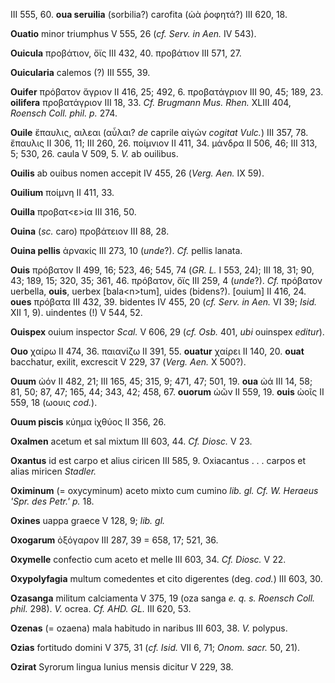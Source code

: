 III 555, 60. **oua seruilia** (sorbilia?) carofita (ὠὰ ῥοφητά?) III 620,
18.

**Ouatio** minor triumphus V 555, 26 (*cf. Serv. in Aen.* IV 543).

**Ouicula** προβάτιον, ὄϊς III 432, 40. προβάτιον III 571, 27.

**Ouicularia** calemos (?) III 555, 39.

**Ouifer** πρόβατον ἄγριον II 416, 25; 492, 6. προβατάγριον III 90, 45;
189, 23. **oilifera** προβατάγριον III 18, 33. *Cf. Brugmann Mus. Rhen.*
XLIII 404, *Roensch Coll. phil. p.* 274.

**Ouile** ἔπαυλις, αιλεαι (αὖλαι? *de* caprile αἰγών *cogitat Vulc.*)
III 357, 78. ἔπαυλις II 306, 11; III 260, 26. ποίμνιον II 411, 34.
μάνδρα II 506, 46; III 313, 5; 530, 26. caula V 509, 5. *V.* ab
ouilibus.

**Ouilis** ab ouibus nomen accepit IV 455, 26 (*Verg. Aen.* IX 59).

**Ouilium** ποίμνη II 411, 33.

**Ouilla** προβατ\<ε\>ία III 316, 50.

**Ouina** (*sc.* caro) προβάτειον III 88, 28.

**Ouina pellis** ἀρνακίς III 273, 10 (*unde*?). *Cf.* pellis lanata.

**Ouis** πρόβατον II 499, 16; 523, 46; 545, 74 (*GR. L.* I 553, 24); III
18, 31; 90, 43; 189, 15; 320, 35; 361, 46. πρόβατον, ὄϊς III 259, 4
(*unde*?). *Cf.* πρόβατον uerbella, **ouis**, uerbex \[bala\<n\>tum\],
uides (bidens?). \[ouium\] II 416, 24. **oues** πρόβατα III 432, 39.
bidentes IV 455, 20 (*cf. Serv. in Aen.* VI 39; *Isid.* XII 1, 9).
uindentes (!) V 544, 52.

**Ouispex** ouium inspector *Scal.* V 606, 29 (*cf. Osb.* 401, *ubi*
ouinspex *editur*).

**Ouo** χαίρω II 474, 36. παιανίζω II 391, 55. **ouatur** χαίρει II 140,
20. **ouat** bacchatur, exilit, excrescit V 229, 37 (*Verg. Aen.* X
500?).

**Ouum** ὠόν II 482, 21; III 165, 45; 315, 9; 471, 47; 501, 19. **oua**
ὠά III 14, 58; 81, 50; 87, 47; 165, 44; 343, 42; 458, 67. **ouorum** ὠῶν
II 559, 19. **ouis** ὠοῖς II 559, 18 (ωουις *cod.*).

**Ouum piscis** κύημα ἰχθύος II 356, 26.

**Oxalmen** acetum et sal mixtum III 603, 44. *Cf. Diosc.* V 23.

**Oxantus** id est carpo et alius ciricen III 585, 9. Oxiacantus . . .
carpos et alias miricen *Stadler.*

**Oximinum** (= oxycyminum) aceto mixto cum cumino *lib. gl. Cf. W.
Heraeus 'Spr. des Petr.' p.* 18.

**Oxines** uappa graece V 128, 9; *lib. gl.*

**Oxogarum** ὀξόγαρον III 287, 39 = 658, 17; 521, 36.

**Oxymelle** confectio cum aceto et melle III 603, 34. *Cf. Diosc.* V
22.

**Oxypolyfagia** multum comedentes et cito digerentes (deg. *cod.*) III
603, 30.

**Ozasanga** militum calciamenta V 375, 19 (oza sanga *e. q. s. Roensch
Coll. phil.* 298). *V.* ocrea. *Cf. AHD. GL.* III 620, 53.

**Ozenas** (= ozaena) mala habitudo in naribus III 603, 38. *V.*
polypus.

**Ozias** fortitudo domini V 375, 31 (*cf. Isid.* VII 6, 71; *Onom.
sacr.* 50, 21).

**Ozirat** Syrorum lingua Iunius mensis dicitur V 229, 38.
